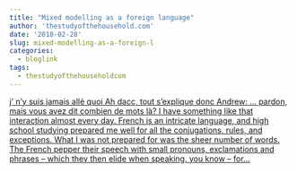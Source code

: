 ```yaml
---
title: "Mixed modelling as a foreign language"
author: 'thestudyofthehousehold.com'
date: '2018-02-28'
slug: mixed-modelling-as-a-foreign-l
categories:
  - bloglink
tags:
  - thestudyofthehouseholdcom
---
```


[j’ n’y suis jamais allé quoi Ah dacc, tout s’explique donc Andrew: … pardon, mais vous avez dit combien de mots là? I have something like that interaction almost every day. French is an intricate language, and high school studying prepared me well for all the conjugations, rules, and exceptions. What I was not prepared for was the sheer number of words. The French pepper their speech with small pronouns, exclamations and phrases – which they then elide when speaking, you know – for...<click to read more>](http://thestudyofthehousehold.com/2018/02/28/2018-02-28-formulae-are-a-lot-like-french-slang/)

